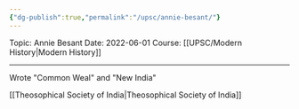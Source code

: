 ```yaml
---
{"dg-publish":true,"permalink":"/upsc/annie-besant/"}
---
```


Topic: Annie Besant
Date: 2022-06-01
Course: [[UPSC/Modern History\|Modern History]]


---



Wrote "Common Weal" and "New India"

 [[Theosophical Society of India\|Theosophical Society of India]]